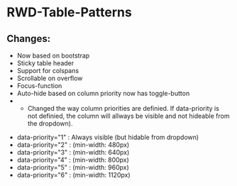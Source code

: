 RWD-Table-Patterns
==================

Changes:
--------

- Now based on bootstrap
- Sticky table header
- Support for colspans
- Scrollable on overflow
- Focus-function
- Auto-hide based on column priority now has toggle-button
- - Changed the way column priorities are definied. If data-priority is not definied, the column will allways be visible and not hideable from the dropdown).


* data-priority="1" : Always visible (but hidable from dropdown)
* data-priority="2" : (min-width: 480px)
* data-priority="3" : (min-width: 640px)
* data-priority="4" : (min-width: 800px)
* data-priority="5" : (min-width: 960px)
* data-priority="6" : (min-width: 1120px)
